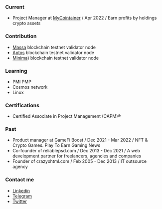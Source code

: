 ### Current
- Project Manager at [MyCointainer](https://www.mycointainer.com) / Apr 2022 / Earn profits by holdings crypto assets

### Contribution
- [Massa](https://massa.net) blockchain testnet validator node
- [Aptos](https://aptoslabs.com) blockchain testnet validator node
- [Minima](https://www.minima.global)) blockchain testnet validator node

### Learning
- PMI PMP
- Cosmos network
- Linux

### Certifications
- Certified Associate in Project Management (CAPM)®

### Past
- Product manager at GameFi Boost / Dec 2021 - Mar 2022 / NFT & Crypto Games. Play To Earn Gaming News
- Co-founder of reliablepsd.com / Dec 2013 - Dec 2021 / A web development partner for freelancers, agencies and companies
- Founder of crazyxhtml.com / Feb 2005 - Dec 2013 / IT outsource agency

### Contact me
- [Linkedin](https://www.linkedin.com/in/viktorsolovej/)
- [Telegram](https://t.me/viriava)
- [Twitter](https://twitter.com/Viktor_Solovey)
